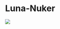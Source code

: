 # Luna-Nuker



<img src="https://user-images.githubusercontent.com/94025815/144698206-f7e3c8c5-ec08-4544-95a5-5b98929e811f.png"/>





